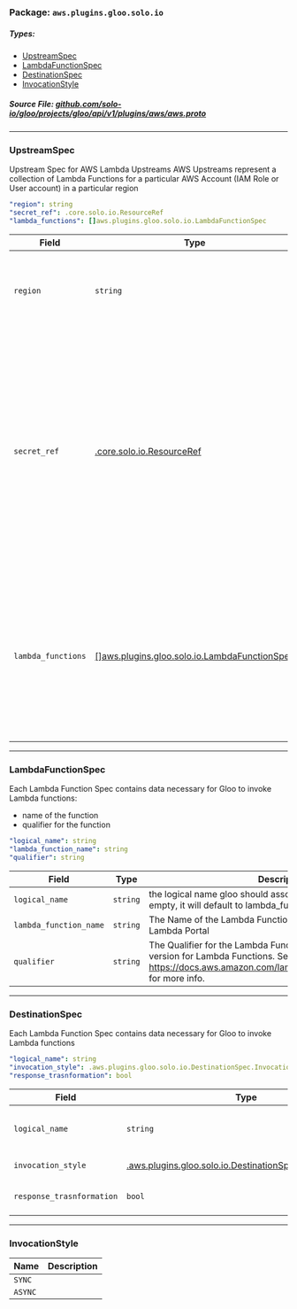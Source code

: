 <!-- Code generated by solo-kit. DO NOT EDIT. -->

### Package: `aws.plugins.gloo.solo.io` 
##### Types:


- [UpstreamSpec](#UpstreamSpec)
- [LambdaFunctionSpec](#LambdaFunctionSpec)
- [DestinationSpec](#DestinationSpec)
- [InvocationStyle](#InvocationStyle)
  



##### Source File: [github.com/solo-io/gloo/projects/gloo/api/v1/plugins/aws/aws.proto](https://github.com/solo-io/gloo/blob/master/projects/gloo/api/v1/plugins/aws/aws.proto)





---
### <a name="UpstreamSpec">UpstreamSpec</a>

 
Upstream Spec for AWS Lambda Upstreams
AWS Upstreams represent a collection of Lambda Functions for a particular AWS Account (IAM Role or User account)
in a particular region

```yaml
"region": string
"secret_ref": .core.solo.io.ResourceRef
"lambda_functions": []aws.plugins.gloo.solo.io.LambdaFunctionSpec

```

| Field | Type | Description | Default |
| ----- | ---- | ----------- |----------- | 
| `region` | `string` | The AWS Region where the desired Lambda Functions exxist |  |
| `secret_ref` | [.core.solo.io.ResourceRef](../../../../../../../solo-kit/api/v1/ref.proto.sk.md#ResourceRef) | A [Gloo Secret Ref](https://gloo.solo.io/introduction/concepts/#Secrets) to an AWS Secret AWS Secrets can be created with `glooctl secret create aws ...` If the secret is created manually, it must conform to the following structure: ``` access_key: <aws access key> secret_key: <aws secret key> ``` |  |
| `lambda_functions` | [[]aws.plugins.gloo.solo.io.LambdaFunctionSpec](aws.proto.sk.md#LambdaFunctionSpec) | The list of Lambda Functions contained within this region. This list will be automatically populated by Gloo if discovery is enabled for AWS Lambda Functions |  |




---
### <a name="LambdaFunctionSpec">LambdaFunctionSpec</a>

 
Each Lambda Function Spec contains data necessary for Gloo to invoke Lambda functions:
- name of the function
- qualifier for the function

```yaml
"logical_name": string
"lambda_function_name": string
"qualifier": string

```

| Field | Type | Description | Default |
| ----- | ---- | ----------- |----------- | 
| `logical_name` | `string` | the logical name gloo should associate with this function. if left empty, it will default to lambda_function_name+qualifier |  |
| `lambda_function_name` | `string` | The Name of the Lambda Function as it appears in the AWS Lambda Portal |  |
| `qualifier` | `string` | The Qualifier for the Lambda Function. Qualifiers act as a kind of version for Lambda Functions. See https://docs.aws.amazon.com/lambda/latest/dg/API_Invoke.html for more info. |  |




---
### <a name="DestinationSpec">DestinationSpec</a>

 
Each Lambda Function Spec contains data necessary for Gloo to invoke Lambda functions

```yaml
"logical_name": string
"invocation_style": .aws.plugins.gloo.solo.io.DestinationSpec.InvocationStyle
"response_trasnformation": bool

```

| Field | Type | Description | Default |
| ----- | ---- | ----------- |----------- | 
| `logical_name` | `string` | The Logical Name of the LambdaFunctionSpec to be invoked. |  |
| `invocation_style` | [.aws.plugins.gloo.solo.io.DestinationSpec.InvocationStyle](aws.proto.sk.md#InvocationStyle) | Can be either Sync or Async. |  |
| `response_trasnformation` | `bool` | de-jsonify response bodies returned from aws lambda |  |




---
### <a name="InvocationStyle">InvocationStyle</a>



| Name | Description |
| ----- | ----------- | 
| `SYNC` |  |
| `ASYNC` |  |





<!-- Start of HubSpot Embed Code -->
<script type="text/javascript" id="hs-script-loader" async defer src="//js.hs-scripts.com/5130874.js"></script>
<!-- End of HubSpot Embed Code -->
